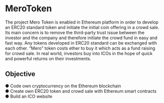 # MeroToken
The project Mero Token is enabled in Ethereum platform in order to develop an ERC20
standard token and initiate the initial coin offering in a crowd sale. Its main concern is
to remove the third-party trust issue between the investor and the company and
therefore initiate the crowd fund in easy and fast way. Any tokens developed in
ERC20 standard can be exchanged with each other. “Mero” token costs ether to buy it
which acts as a fund raising for crowd sale. In real world, investors buy into ICOs in
the hope of quick and powerful returns on their investments.

## Objective
● Code own cryptocurrency on the Ethereum blockchain <br />
● Create own ERC20 token and crowd sale with Ethereum smart contracts<br />
● Build an ICO website<br />
